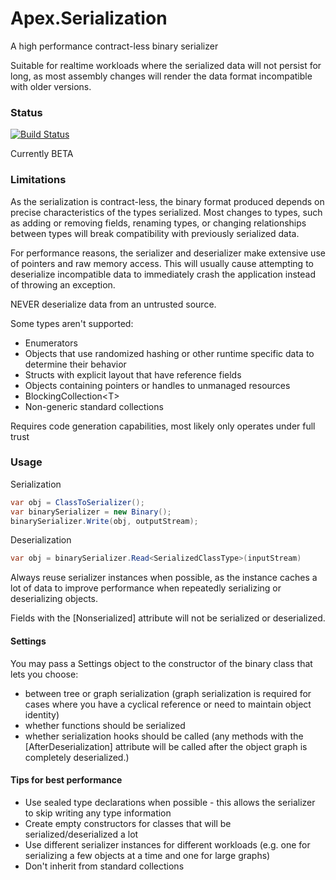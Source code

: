 ﻿# Apex.Serialization

A high performance contract-less binary serializer

Suitable for realtime workloads where the serialized data will not persist for long, as most assembly changes will render the data format incompatible with older versions.

### Status

[![Build Status](https://numenfall.visualstudio.com/Games/_apis/build/status/Apex.Serialization-CI)](https://numenfall.visualstudio.com/Games/_build/latest?definitionId=3)

Currently BETA

### Limitations

As the serialization is contract-less, the binary format produced depends on precise characteristics of the types serialized. Most changes to types, such as adding or removing fields, renaming types, or changing relationships between types will break compatibility with previously serialized data.

For performance reasons, the serializer and deserializer make extensive use of pointers and raw memory access.  This will usually cause attempting to deserialize incompatible data to immediately crash the application instead of throwing an exception.

NEVER deserialize data from an untrusted source.

Some types aren't supported:
- Enumerators
- Objects that use randomized hashing or other runtime specific data to determine their behavior
- Structs with explicit layout that have reference fields
- Objects containing pointers or handles to unmanaged resources
- BlockingCollection\<T>
- Non-generic standard collections

Requires code generation capabilities, most likely only operates under full trust

### Usage

Serialization
```csharp
var obj = ClassToSerializer();
var binarySerializer = new Binary();
binarySerializer.Write(obj, outputStream);
```

Deserialization
```csharp
var obj = binarySerializer.Read<SerializedClassType>(inputStream)
```

Always reuse serializer instances when possible, as the instance caches a lot of data to improve performance when repeatedly serializing or deserializing objects.

Fields with the [Nonserialized] attribute will not be serialized or deserialized.

#### Settings

You may pass a Settings object to the constructor of the binary class that lets you choose:
- between tree or graph serialization (graph serialization is required for cases where you have a cyclical reference or need to maintain object identity)
- whether functions should be serialized
- whether serialization hooks should be called (any methods with the [AfterDeserialization] attribute will be called after the object graph is completely deserialized.)

#### Tips for best performance

- Use sealed type declarations when possible - this allows the serializer to skip writing any type information
- Create empty constructors for classes that will be serialized/deserialized a lot
- Use different serializer instances for different workloads (e.g. one for serializing a few objects at a time and one for large graphs)
- Don't inherit from standard collections
